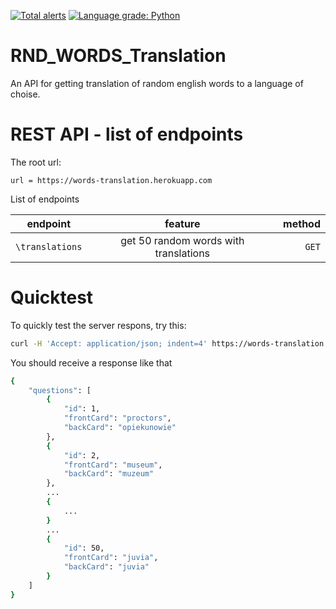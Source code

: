 [![Total alerts](https://img.shields.io/lgtm/alerts/g/mgierada/words_translation.svg?logo=lgtm&logoWidth=18)](https://lgtm.com/projects/g/mgierada/words_translation/alerts/)
[![Language grade: Python](https://img.shields.io/lgtm/grade/python/g/mgierada/words_translation.svg?logo=lgtm&logoWidth=18)](https://lgtm.com/projects/g/mgierada/words_translation/context:python)

# RND_WORDS_Translation

An API for getting translation of random english words to a language of choise.

# REST API - list of endpoints

The root url:

`url = https://words-translation.herokuapp.com`

List of endpoints

| endpoint        |                feature                | method |
| --------------- | :-----------------------------------: | -----: |
| `\translations` | get 50 random words with translations |  `GET` |

# Quicktest

To quickly test the server respons, try this:

````bash
curl -H 'Accept: application/json; indent=4' https://words-translation.herokuapp.com/translations/```
````

You should receive a response like that

```bash
{
    "questions": [
        {
            "id": 1,
            "frontCard": "proctors",
            "backCard": "opiekunowie"
        },
        {
            "id": 2,
            "frontCard": "museum",
            "backCard": "muzeum"
        },
        ...
        {
            ...
        }
        ...
        {
            "id": 50,
            "frontCard": "juvia",
            "backCard": "juvia"
        }
    ]
}
```
